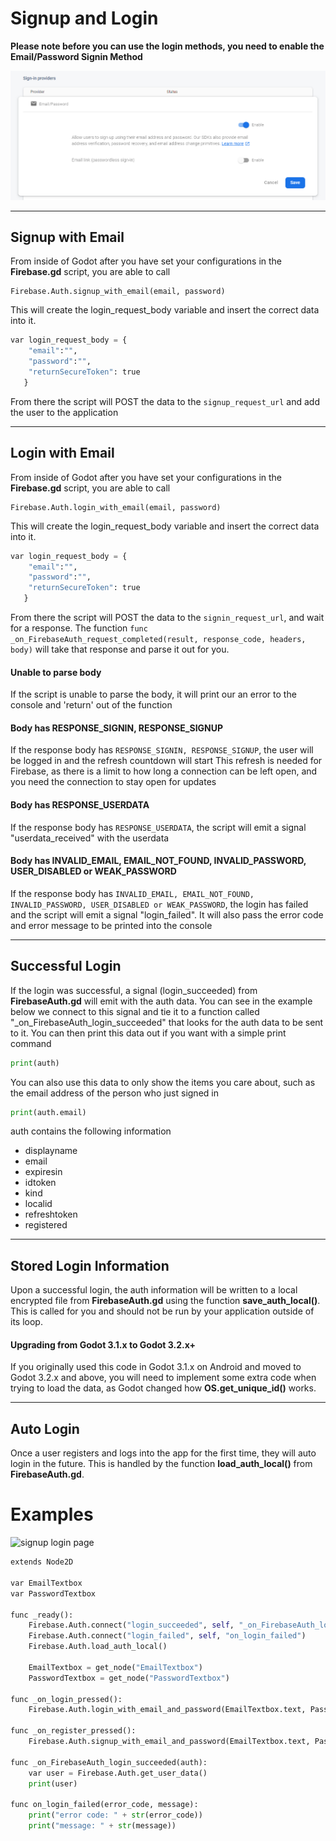 # Signup and Login

**Please note before you can use the login methods, you need to enable the Email/Password Signin Method**

![email signin method](/Docs/Images/email_signin_method.png)

---
## Signup with Email
From inside of Godot after you have set your configurations in the **Firebase.gd** script, you are able to call
```
Firebase.Auth.signup_with_email(email, password)
```

This will create the login_request_body variable and insert the correct data into it.

```python
var login_request_body = {
    "email":"",
    "password":"",
    "returnSecureToken": true
   }
```

From there the script will POST the data to the `signup_request_url` and add the user to the application

---
## Login with Email
From inside of Godot after you have set your configurations in the **Firebase.gd** script, you are able to call
```
Firebase.Auth.login_with_email(email, password)
```

This will create the login_request_body variable and insert the correct data into it.

```python
var login_request_body = {
    "email":"",
    "password":"",
    "returnSecureToken": true
   }
```

From there the script will POST the data to the `signin_request_url`, and wait for a response. The function `func _on_FirebaseAuth_request_completed(result, response_code, headers, body)` will take that response and parse it out for you.

#### Unable to parse body
If the script is unable to parse the body, it will print our an error to the console and 'return' out of the function


#### Body has RESPONSE_SIGNIN, RESPONSE_SIGNUP
If the response body has `RESPONSE_SIGNIN, RESPONSE_SIGNUP`, the user will be logged in and the refresh countdown will start
This refresh is needed for Firebase, as there is a limit to how long a connection can be left open, and you need the connection to stay open for updates

#### Body has RESPONSE_USERDATA
If the response body has `RESPONSE_USERDATA`, the script will emit a signal "userdata_received" with the userdata

#### Body has INVALID_EMAIL, EMAIL_NOT_FOUND, INVALID_PASSWORD, USER_DISABLED or WEAK_PASSWORD
If the response body has `INVALID_EMAIL, EMAIL_NOT_FOUND, INVALID_PASSWORD, USER_DISABLED or WEAK_PASSWORD`, the login has failed and the script will emit a signal "login_failed". It will also pass the error code and error message to be printed into the console

---
## Successful Login
If the login was successful, a signal (login_succeeded) from **FirebaseAuth.gd** will emit with the auth data. You can see in the example below we connect to this signal and tie it to a function called "_on_FirebaseAuth_login_succeeded" that looks for the auth data to be sent to it. You can then print this data out if you want with a simple print command
```python
print(auth)
```

You can also use this data to only show the items you care about, such as the email address of the person who just signed in

```python
print(auth.email)
```

auth contains the following information
* displayname
* email
* expiresin
* idtoken
* kind
* localid
* refreshtoken
* registered

---
## Stored Login Information
Upon a successful login, the auth information will be written to a local encrypted file from **FirebaseAuth.gd** using the function **save_auth_local()**. This is called for you and should not be run by your application outside of its loop.

#### Upgrading from Godot 3.1.x to Godot 3.2.x+
If you originally used this code in Godot 3.1.x on Android and moved to Godot 3.2.x and above, you will need to implement some extra code when trying to load the data, as Godot changed how **OS.get_unique_id()** works.

---
## Auto Login
Once a user registers and logs into the app for the first time, they will auto login in the future. This is handled by the function **load_auth_local()** from **FirebaseAuth.gd**. 

# Examples

![signup login page](/Docs/Images/signup_login_page.png)
```python
extends Node2D

var EmailTextbox
var PasswordTextbox

func _ready():
	Firebase.Auth.connect("login_succeeded", self, "_on_FirebaseAuth_login_succeeded")
	Firebase.Auth.connect("login_failed", self, "on_login_failed")
	Firebase.Auth.load_auth_local()

	EmailTextbox = get_node("EmailTextbox")
	PasswordTextbox = get_node("PasswordTextbox")

func _on_login_pressed():
	Firebase.Auth.login_with_email_and_password(EmailTextbox.text, PasswordTextbox.text)

func _on_register_pressed():
	Firebase.Auth.signup_with_email_and_password(EmailTextbox.text, PasswordTextbox.text)

func _on_FirebaseAuth_login_succeeded(auth):
	var user = Firebase.Auth.get_user_data()
	print(user)
    
func on_login_failed(error_code, message):
	print("error code: " + str(error_code))
	print("message: " + str(message))
```